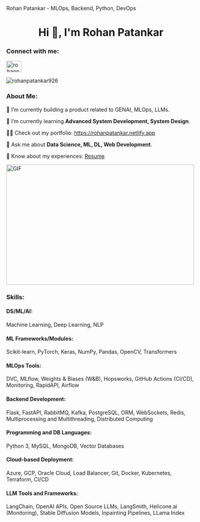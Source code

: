 <!DOCTYPE html>
<html lang="en">
<head>
    <meta charset="UTF-8">
    <meta http-equiv="X-UA-Compatible" content="IE=edge">
    <meta name="viewport" content="width=device-width, initial-scale=1.0">
    Rohan Patankar - MLOps, Backend, Python, DevOps
</head>
<body>
    <h1 align="center">Hi 👋, I'm Rohan Patankar</h1>
    <h3 align="left">Connect with me:</h3>
    <p align="left">
        <a href="https://linkedin.com/in/rohanpatankar926" target="blank">
            <img align="center" src="https://raw.githubusercontent.com/rahuldkjain/github-profile-readme-generator/master/src/images/icons/Social/linked-in-alt.svg" alt="rohanpatankar926" height="30" width="40" />
        </a>
    </p>
    <p align="left">
        <img src="https://komarev.com/ghpvc/?username=rohanpatankar926&label=Profile%20views&color=0e75b6&style=flat" alt="rohanpatankar926" />
    </p>
    <h3 align="left">About Me:</h3>
    <p>🔭 I’m currently building a product related to GENAI, MLOps, LLMs.</p>
    <p>🌱 I’m currently learning <strong>Advanced System Development, System Design</strong>.</p>
    <p>👨‍💻 Check out my portfolio: <a href="https://rohanpatankar.netlify.app" target="_blank">https://rohanpatankar.netlify.app</a></p>
    <p>💬 Ask me about <strong>Data Science, ML, DL, Web Development</strong>.</p>
    <p>📄 Know about my experiences: <a href="https://drive.google.com/file/d/17w7d5I3UeHdToOU9-zUcfmn3Yox4tkpo/view?usp=sharing" target="_blank">Resume</a></p>
    <img class="align" align="center" alt="GIF" src="https://github.com/abhisheknaiidu/abhisheknaiidu/blob/master/code.gif?raw=true" width="500" height="320" />
    <h3 align="left">Skills:</h3>
    <h4>DS/ML/AI:</h4>
    <p>Machine Learning, Deep Learning, NLP</p>
    <h4>ML Frameworks/Modules:</h4>
    <p>Scikit-learn, PyTorch, Keras, NumPy, Pandas, OpenCV, Transformers</p>
    <h4>MLOps Tools:</h4>
    <p>DVC, MLflow, Weights & Biases (W&B), Hopsworks, GitHub Actions (CI/CD), Monitoring, RapidAPI, Airflow</p>
    <h4>Backend Development:</h4>
    <p>Flask, FastAPI, RabbitMQ, Kafka, PostgreSQL, ORM, WebSockets, Redis, Multiprocessing and Multithreading, Distributed Computing</p>
    <h4>Programming and DB Languages:</h4>
    <p>Python 3, MySQL, MongoDB, Vector Databases</p>
    <h4>Cloud-based Deployment:</h4>
    <p>Azure, GCP, Oracle Cloud, Load Balancer, Git, Docker, Kubernetes, Terraform, CI/CD</p>
    <h4>LLM Tools and Frameworks:</h4>
    <p>LangChain, OpenAI APIs, Open Source LLMs, LangSmith, Helicone.ai (Monitoring), Stable Diffusion Models, Inpainting Pipelines, LLama Index</p>

</body>
</html>
